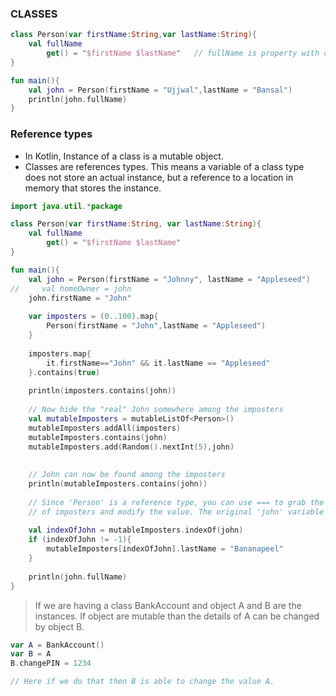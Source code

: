 ### CLASSES

```kotlin
class Person(var firstName:String,var lastName:String){
    val fullName 
    	get() = "$firstName $lastName"   // fullName is property with custom getter
}

fun main(){
    val john = Person(firstName = "Ujjwal",lastName = "Bansal")
    println(john.fullName)
}
```

### Reference types
* In Kotlin, Instance of a class is a mutable object.
* Classes are references types. This means a variable of a class type does not store an actual instance, but a reference to a location in memory that stores the instance.

```kotlin
import java.util.*package

class Person(var firstName:String, var lastName:String){
    val fullName 
    	get() = "$firstName $lastName"
}

fun main(){
    val john = Person(firstName = "Johnny", lastName = "Appleseed")
//     val homeOwner = john
    john.firstName = "John"
    
    var imposters = (0..100).map{
        Person(firstName = "John",lastName = "Appleseed")
    }
    
    imposters.map{
        it.firstName=="John" && it.lastName == "Appleseed"
    }.contains(true)
    
    println(imposters.contains(john))
    
    // Now hide the "real" John somewhere among the imposters
    val mutableImposters = mutableListOf<Person>()
    mutableImposters.addAll(imposters)
    mutableImposters.contains(john)
    mutableImposters.add(Random().nextInt(5),john)
	
    
    // John can now be found among the imposters
    println(mutableImposters.contains(john))
    
    // Since 'Person' is a reference type, you can use === to grab the real John out of the list
    // of imposters and modify the value. The original 'john' variable will print the new last name!
    
    val indexOfJohn = mutableImposters.indexOf(john)
    if (indexOfJohn != -1){
        mutableImposters[indexOfJohn].lastName = "Bananapeel"
    }
    
    println(john.fullName) 
}
```

> If we are having a class BankAccount and object A and B are the instances. If object are mutable than the details of A can be changed by object B. 
```kotlin
var A = BankAccount()
var B = A
B.changePIN = 1234

// Here if we do that then B is able to change the value A.
```

